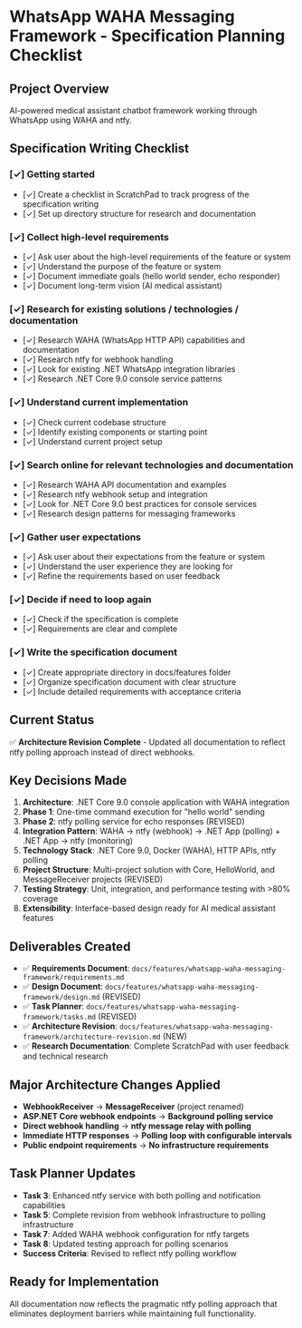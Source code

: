 # WhatsApp WAHA Messaging Framework - Specification Planning Checklist

## Project Overview
AI-powered medical assistant chatbot framework working through WhatsApp using WAHA and ntfy.

## Specification Writing Checklist

### [✓] Getting started
- [✓] Create a checklist in ScratchPad to track progress of the specification writing
- [✓] Set up directory structure for research and documentation

### [✓] Collect high-level requirements
- [✓] Ask user about the high-level requirements of the feature or system
- [✓] Understand the purpose of the feature or system
- [✓] Document immediate goals (hello world sender, echo responder)
- [✓] Document long-term vision (AI medical assistant)

### [✓] Research for existing solutions / technologies / documentation
- [✓] Research WAHA (WhatsApp HTTP API) capabilities and documentation
- [✓] Research ntfy for webhook handling
- [✓] Look for existing .NET WhatsApp integration libraries
- [✓] Research .NET Core 9.0 console service patterns

### [✓] Understand current implementation
- [✓] Check current codebase structure
- [✓] Identify existing components or starting point
- [✓] Understand current project setup

### [✓] Search online for relevant technologies and documentation
- [✓] Research WAHA API documentation and examples
- [✓] Research ntfy webhook setup and integration
- [✓] Look for .NET Core 9.0 best practices for console services
- [✓] Research design patterns for messaging frameworks

### [✓] Gather user expectations
- [✓] Ask user about their expectations from the feature or system
- [✓] Understand the user experience they are looking for
- [✓] Refine the requirements based on user feedback

### [✓] Decide if need to loop again
- [✓] Check if the specification is complete
- [✓] Requirements are clear and complete

### [✓] Write the specification document
- [✓] Create appropriate directory in docs/features folder
- [✓] Organize specification document with clear structure
- [✓] Include detailed requirements with acceptance criteria

## Current Status
✅ **Architecture Revision Complete** - Updated all documentation to reflect ntfy polling approach instead of direct webhooks.

## Key Decisions Made
1. **Architecture**: .NET Core 9.0 console application with WAHA integration
2. **Phase 1**: One-time command execution for "hello world" sending
3. **Phase 2**: ntfy polling service for echo responses (REVISED)
4. **Integration Pattern**: WAHA → ntfy (webhook) → .NET App (polling) + .NET App → ntfy (monitoring)
5. **Technology Stack**: .NET Core 9.0, Docker (WAHA), HTTP APIs, ntfy polling
6. **Project Structure**: Multi-project solution with Core, HelloWorld, and MessageReceiver projects (REVISED)
7. **Testing Strategy**: Unit, integration, and performance testing with >80% coverage
8. **Extensibility**: Interface-based design ready for AI medical assistant features

## Deliverables Created
- ✅ **Requirements Document**: `docs/features/whatsapp-waha-messaging-framework/requirements.md`
- ✅ **Design Document**: `docs/features/whatsapp-waha-messaging-framework/design.md` (REVISED)
- ✅ **Task Planner**: `docs/features/whatsapp-waha-messaging-framework/tasks.md` (REVISED)
- ✅ **Architecture Revision**: `docs/features/whatsapp-waha-messaging-framework/architecture-revision.md` (NEW)
- ✅ **Research Documentation**: Complete ScratchPad with user feedback and technical research

## Major Architecture Changes Applied
- **WebhookReceiver** → **MessageReceiver** (project renamed)
- **ASP.NET Core webhook endpoints** → **Background polling service**
- **Direct webhook handling** → **ntfy message relay with polling**
- **Immediate HTTP responses** → **Polling loop with configurable intervals**
- **Public endpoint requirements** → **No infrastructure requirements**

## Task Planner Updates
- **Task 3**: Enhanced ntfy service with both polling and notification capabilities
- **Task 5**: Complete revision from webhook infrastructure to polling infrastructure  
- **Task 7**: Added WAHA webhook configuration for ntfy targets
- **Task 8**: Updated testing approach for polling scenarios
- **Success Criteria**: Revised to reflect ntfy polling workflow

## Ready for Implementation
All documentation now reflects the pragmatic ntfy polling approach that eliminates deployment barriers while maintaining full functionality.

